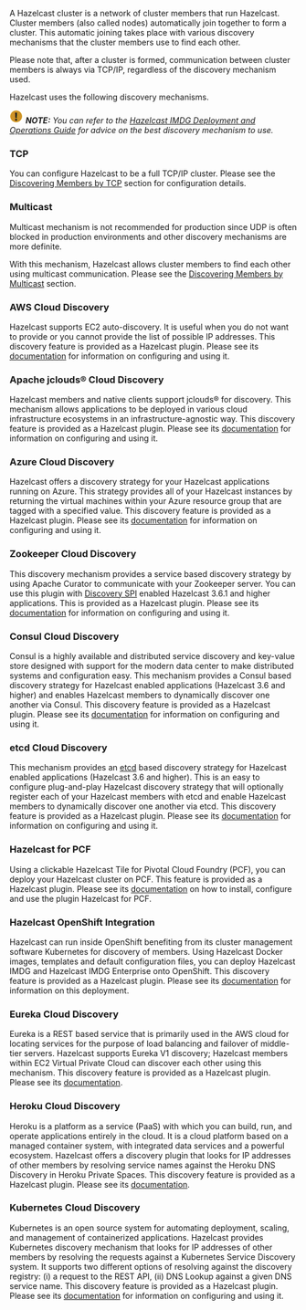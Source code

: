 

A Hazelcast cluster is a network of cluster members that run Hazelcast. Cluster members (also called nodes) automatically join together to form a cluster. This automatic joining takes place with various discovery mechanisms that the cluster members use to find each other.

Please note that, after a cluster is formed, communication between cluster members is always via TCP/IP, regardless of the discovery mechanism used.

Hazelcast uses the following discovery mechanisms.

![image](../images/NoteSmall.jpg) ***NOTE:*** *You can refer to the [Hazelcast IMDG Deployment and Operations Guide](https://hazelcast.com/resources/hazelcast-deployment-operations-guide/) for advice on the best discovery mechanism to use.*


### TCP

You can configure Hazelcast to be a full TCP/IP cluster. Please see the [Discovering Members by TCP](/200_Discovering_Members_by_TCP.md) section for configuration details.

### Multicast

Multicast mechanism is not recommended for production since UDP is often blocked in production environments and other discovery mechanisms are more definite.

With this mechanism, Hazelcast allows cluster members to find each other using multicast communication. Please see the [Discovering Members by Multicast](/600_Discovering_Members_by_Multicast.md) section.

### AWS Cloud Discovery

Hazelcast supports EC2 auto-discovery. It is useful when you do not want to provide or you cannot provide the list of possible IP addresses. This discovery feature is provided as a Hazelcast plugin. Please see its [documentation](https://github.com/hazelcast/hazelcast-aws/blob/master/README.md) for information on configuring and using it.

### Apache jclouds® Cloud Discovery

Hazelcast members and native clients support jclouds® for discovery. This mechanism allows applications to be deployed in various cloud infrastructure ecosystems in an infrastructure-agnostic way. This discovery feature is provided as a Hazelcast plugin. Please see its [documentation](https://github.com/hazelcast/hazelcast-jclouds/blob/master/README.md) for information on configuring and using it.

### Azure Cloud Discovery

Hazelcast offers a discovery strategy for your Hazelcast applications running on Azure. This strategy provides all of your Hazelcast instances by returning the virtual machines within your Azure resource group that are tagged with a specified value. This discovery feature is provided as a Hazelcast plugin. Please see its [documentation](https://github.com/hazelcast/hazelcast-azure/blob/master/README.md) for information on configuring and using it.

### Zookeeper Cloud Discovery

This discovery mechanism provides a service based discovery strategy by using Apache Curator to communicate with your Zookeeper server. You can use this plugin with [Discovery SPI](http://docs.hazelcast.org/docs/latest-development/manual/html/Extending_Hazelcast/Discovery_SPI/index.html) enabled Hazelcast 3.6.1 and higher applications. This is provided as a Hazelcast plugin. Please see its [documentation](https://github.com/hazelcast/hazelcast-zookeeper/blob/master/README.md) for information on configuring and using it.

### Consul Cloud Discovery

Consul is a highly available and distributed service discovery and key-value store designed with support for the modern data center to make distributed systems and configuration easy. This mechanism provides a Consul based discovery strategy for Hazelcast enabled applications (Hazelcast 3.6 and higher) and enables Hazelcast members to dynamically discover one another via Consul. This discovery feature is provided as a Hazelcast plugin. Please see its [documentation](https://github.com/bitsofinfo/hazelcast-consul-discovery-spi) for information on configuring and using it.

### etcd Cloud Discovery

This mechanism provides an [etcd](https://coreos.com/etcd/) based discovery strategy for Hazelcast enabled applications (Hazelcast 3.6 and higher). This is an easy to configure plug-and-play Hazelcast discovery strategy that will optionally register each of your Hazelcast members with etcd and enable Hazelcast members to dynamically discover one another via etcd. This discovery feature is provided as a Hazelcast plugin. Please see its [documentation](https://github.com/bitsofinfo/hazelcast-etcd-discovery-spi/blob/master/README.md) for information on configuring and using it.

### Hazelcast for PCF

Using a clickable Hazelcast Tile for Pivotal Cloud Foundry (PCF), you can deploy your Hazelcast cluster on PCF. This feature is provided as a Hazelcast plugin. Please see its [documentation](https://docs.pivotal.io/partners/hazelcast/index.html) on how to install, configure and use the plugin Hazelcast for PCF.

### Hazelcast OpenShift Integration

Hazelcast can run inside OpenShift benefiting from its cluster management software Kubernetes for discovery of members. Using Hazelcast Docker images, templates and default configuration files, you can deploy Hazelcast IMDG and Hazelcast IMDG Enterprise onto OpenShift. This discovery feature is provided as a Hazelcast plugin. Please see its [documentation](https://github.com/hazelcast/hazelcast-openshift) for information on this deployment.

### Eureka Cloud Discovery

Eureka is a REST based service that is primarily used in the AWS cloud for locating services for the purpose of load balancing and failover of middle-tier servers. Hazelcast supports Eureka V1 discovery; Hazelcast members within EC2 Virtual Private Cloud can discover each other using this mechanism. This discovery feature is provided as a Hazelcast plugin. Please see its [documentation](https://github.com/hazelcast/hazelcast-eureka).

### Heroku Cloud Discovery

Heroku is a platform as a service (PaaS) with which you can build, run, and operate applications entirely in the cloud. It is a cloud platform based on a managed container system, with integrated data services and a powerful ecosystem. Hazelcast offers a discovery plugin that looks for IP addresses of other members by resolving service names against the Heroku DNS Discovery in Heroku Private Spaces. This discovery feature is provided as a Hazelcast plugin. Please see its [documentation](https://github.com/jkutner/hazelcast-heroku-discovery/blob/master/README.md).

### Kubernetes Cloud Discovery

Kubernetes is an open source system for automating deployment, scaling, and management of containerized applications. Hazelcast provides Kubernetes discovery mechanism that looks for IP addresses of other members by resolving the requests against a Kubernetes Service Discovery system. It supports two different options of resolving against the discovery registry: (i) a request to the REST API, (ii) DNS Lookup against a given DNS service name. This discovery feature is provided as a Hazelcast plugin. Please see its [documentation](https://github.com/hazelcast/hazelcast-kubernetes/blob/master/README.adoc) for information on configuring and using it.
